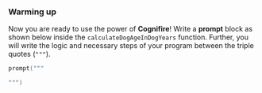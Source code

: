 ### Warming up
Now you are ready to use the power of **Cognifire**! 
Write a **prompt** block as shown below inside the `calculateDogAgeInDogYears` function.
Further, you will write the logic and necessary steps of your program between the triple quotes (`"""`).

```kotlin
prompt("""

""")
```